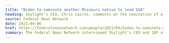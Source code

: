 ```yaml
---
title: "Biden to nominate another Missouri native to lead GSA"
heading: Skylight’s CEO, Chris Cairns, comments on the nomination of a former 18F’er to head GSA
source: Federal News Network
date: 2021-04-06
href: https://federalnewsnetwork.com/people/2021/04/biden-to-nominate-another-missouri-native-to-lead-gsa/
summary: The Federal News Network interviewed Skylight’s CEO and 18F alum, Chris Cairns, for his thoughts on the White House’s plan to nominate another former 18F’er, Robin Carnahan, to lead the General Services Administration. Chris breaks down why Robin is a fantastic hire to accelerate the government’s digital transformation efforts.
---
```

